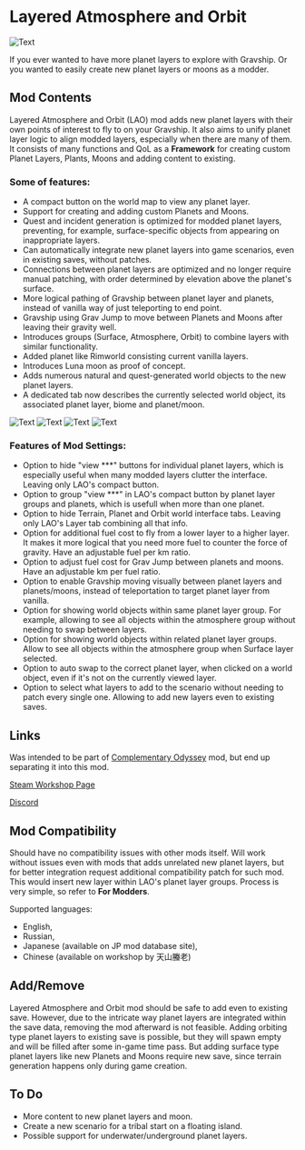 # Layered Atmosphere and Orbit

![Text](/Mod%20Page/Images/Layered%20Atmosphere%20and%20Orbit.png)

If you ever wanted to have more planet layers to explore with Gravship. Or you wanted to easily create new planet layers or moons as a modder.

## Mod Contents

Layered Atmosphere and Orbit (LAO) mod adds new planet layers with their own points of interest to fly to on your Gravship. It also aims to unify planet layer logic to align modded layers, especially when there are many of them. It consists of many functions and QoL as a **Framework** for creating custom Planet Layers, Plants, Moons and adding content to existing.

### Some of features:

* A compact button on the world map to view any planet layer.
* Support for creating and adding custom Planets and Moons.
* Quest and incident generation is optimized for modded planet layers, preventing, for example, surface-specific objects from appearing on inappropriate layers.
* Can automatically integrate new planet layers into game scenarios, even in existing saves, without patches.
* Connections between planet layers are optimized and no longer require manual patching, with order determined by elevation above the planet's surface.
* More logical pathing of Gravship between planet layer and planets, instead of vanilla way of just teleporting to end point.
* Gravship using Grav Jump to move between Planets and Moons after leaving their gravity well.
* Introduces groups (Surface, Atmosphere, Orbit) to combine layers with similar functionality.
* Added planet like Rimworld consisting current vanilla layers.
* Introduces Luna moon as proof of concept.
* Adds numerous natural and quest-generated world objects to the new planet layers.
* A dedicated tab now describes the currently selected world object, its associated planet layer, biome and planet/moon.

![Text](/Mod%20Page/Images/Content/LAODesc1.png)
![Text](/Mod%20Page/Images/Content/LAODesc2.png)
![Text](/Mod%20Page/Images/Content/LAODesc3.png)
![Text](/Mod%20Page/Images/Content/LAODesc4.png)

### Features of Mod Settings:

* Option to hide "view ***" buttons for individual planet layers, which is especially useful when many modded layers clutter the interface. Leaving only LAO's compact button.
* Option to group "view ***" in LAO's compact button by planet layer groups and planets, which is usefull when more than one planet.
* Option to hide Terrain, Planet and Orbit world interface tabs. Leaving only LAO's Layer tab combining all that info.
* Option for additional fuel cost to fly from a lower layer to a higher layer. It makes it more logical that you need more fuel to counter the force of gravity. Have an adjustable fuel per km ratio.
* Option to adjust fuel cost for Grav Jump between planets and moons. Have an adjustable km per fuel ratio.
* Option to enable Gravship moving visually between planet layers and planets/moons, instead of teleportation to target planet layer from vanilla.
* Option for showing world objects within same planet layer group. For example, allowing to see all objects within the atmosphere group without needing to swap between layers.
* Option for showing world objects within related planet layer groups. Allow to see all objects within the atmosphere group when Surface layer selected.
* Option to auto swap to the correct planet layer, when clicked on a world object, even if it's not on the currently viewed layer.
* Option to select what layers to add to the scenario without needing to patch every single one. Allowing to add new layers even to existing saves.

## Links

Was intended to be part of [Complementary Odyssey](https://steamcommunity.com/sharedfiles/filedetails/?id=3546612303) mod, but end up separating it into this mod.

[Steam Workshop Page](https://steamcommunity.com/sharedfiles/filedetails/?id=3546612303)

[Discord](https://discord.gg/tKsBgzzTsG)

## Mod Compatibility

Should have no compatibility issues with other mods itself. Will work without issues even with mods that adds unrelated new planet layers, but for better integration request additional compatibility patch for such mod. This would insert new layer within LAO's planet layer groups. Process is very simple, so refer to **For Modders**.

Supported languages:
* English,
* Russian,
* Japanese (available on JP mod database site),
* Chinese (available on workshop by 天山螣老)

## Add/Remove

Layered Atmosphere and Orbit mod should be safe to add even to existing save. However, due to the intricate way planet layers are integrated within the save data, removing the mod afterward is not feasible. Adding orbiting type planet layers to existing save is possible, but they will spawn empty and will be filled after some in-game time pass. But adding surface type planet layers like new Planets and Moons require new save, since terrain generation happens only during game creation.

## To Do

- More content to new planet layers and moon.
- Create a new scenario for a tribal start on a floating island.
- Possible support for underwater/underground planet layers.
